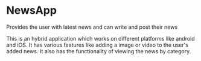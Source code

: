 # NewsApp
Provides the user with latest news and can write and post their news

This is an hybrid application which works on different platforms like android and iOS. It has various features like adding a image or video to the user's added news. It also has the functionality of viewing the news by category.
